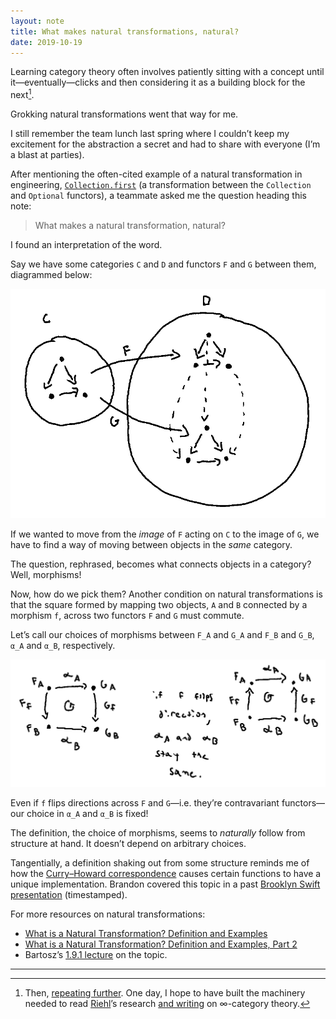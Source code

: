```yaml
---
layout: note
title: What makes natural transformations, natural?
date: 2019-10-19
---
```


Learning category theory often involves patiently sitting with a concept until it—eventually—clicks and then considering it as a building block for the next[^1].

Grokking natural transformations went that way for me.

I still remember the team lunch last spring where I couldn’t keep my excitement for the abstraction a secret and had to share with everyone (I’m a blast at parties).

After mentioning the often-cited example of a natural transformation in engineering, [`Collection.first`](https://developer.apple.com/documentation/swift/collection/3017676-first) (a transformation between the `Collection` and `Optional` functors), a teammate asked me the question heading this note:

> What makes a natural transformation, natural?

I found an interpretation of the word.

Say we have some categories `C` and `D` and functors `F` and `G` between them, diagrammed below:

![](/public/images/natural_transformation.png)

If we wanted to move from the _image_ of `F` acting on `C` to the image of `G`, we have to find a way of moving between objects in the _same_ category.

The question, rephrased, becomes what connects objects in a category? Well, morphisms!

Now, how do we pick them? Another condition on natural transformations is that the square formed by mapping two objects, `A` and `B` connected by a morphism `f`, across two functors `F` and `G` must commute.

Let’s call our choices of morphisms between `F_A` and `G_A` and `F_B` and `G_B`, `α_A` and `α_B`, respectively.

![](/public/images/commuting_square.png)

Even if `f` flips directions across `F` and `G`—i.e. they’re contravariant functors—our choice in `α_A` and `α_B` is fixed!

The definition, the choice of morphisms,  seems to _naturally_ follow from structure at hand. It doesn’t depend on arbitrary choices.

Tangentially, a definition shaking out from some structure reminds me of how the [Curry–Howard correspondence](https://en.wikipedia.org/wiki/Curry–Howard_correspondence) causes certain functions to have a unique implementation. Brandon covered this topic in a past [Brooklyn Swift presentation](https://vimeo.com/121953811#t=1294s) (timestamped).

For more resources on natural transformations:

- [What is a Natural Transformation? Definition and Examples](https://www.math3ma.com/blog/what-is-a-natural-transformation)
- [What is a Natural Transformation? Definition and Examples, Part 2](https://www.math3ma.com/blog/what-is-a-natural-transformation-2)
- Bartosz’s [1.9.1 lecture](https://youtu.be/2LJC-XD5Ffo) on the topic.

---

[^1]: Then, [repeating further](https://twitter.com/mbrandonw/status/936376614048485385). One day, I hope to have built the machinery needed to read [Riehl](https://twitter.com/emilyriehl)’s research [and writing](http://www.math.jhu.edu/~eriehl/elements.pdf) on ∞-category theory.

